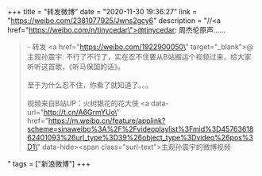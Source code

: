 +++
title = "转发微博"
date = "2020-11-30 19:36:27"
link = "https://weibo.com/2381077925/Jwns2gcy6"
description = "//<a href=\"https://weibo.com/n/tinycedar\">@tinycedar</a>: 周杰伦原声……<br><blockquote> - 转发 <a href=\"https://weibo.com/1922900050\" target=\"_blank\">@主观孙震宇</a>: 不行了不行了，实在忍不住要从B站搬运个视频过来，给大家听听这首歌，《听马保国的话》。<br><br>至于为什么忍不住，你看了就知道了。。。<br><br>视频来自B站UP：火树银花的花大侠 <a data-url=\"http://t.cn/A6GrmYUo\" href=\"https://m.weibo.cn/feature/applink?scheme=sinaweibo%3A%2F%2Fvideoplaylist%3Fmid%3D4576361862401093%26url_type%3D39%26object_type%3Dvideo%26pos%3D1\" data-hide><span class=\"surl-text\">主观孙震宇的微博视频</span></a> </blockquote>"
tags = ["新浪微博"]
+++
